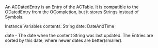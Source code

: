 An ACDatedEntry is an Entry of the ACTable.
It is compatible to the ODatedEntry from the OCompletion, but it stores Strings instead of Symbols.

Instance Variables
	contents:		String
	date:		DateAndTime 

date
	- The date when the content String was last updated.
	The Entries are sorted by this date, where newer dates are better(smaller).